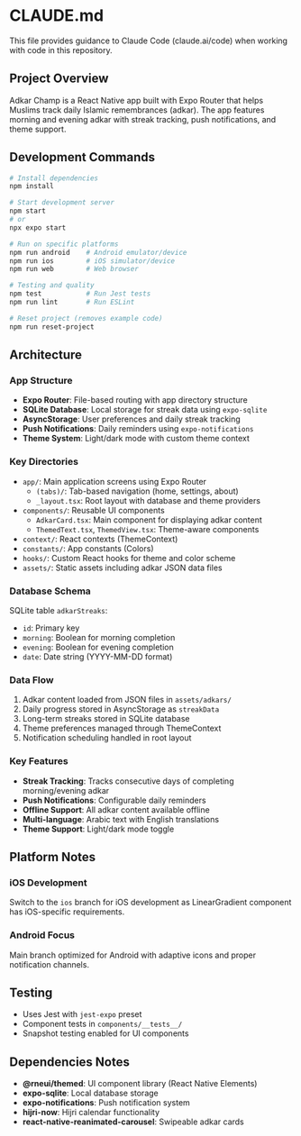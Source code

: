 # CLAUDE.md

This file provides guidance to Claude Code (claude.ai/code) when working with code in this repository.

## Project Overview

Adkar Champ is a React Native app built with Expo Router that helps Muslims track daily Islamic remembrances (adkar). The app features morning and evening adkar with streak tracking, push notifications, and theme support.

## Development Commands

```bash
# Install dependencies
npm install

# Start development server
npm start
# or
npx expo start

# Run on specific platforms
npm run android    # Android emulator/device
npm run ios        # iOS simulator/device
npm run web        # Web browser

# Testing and quality
npm test           # Run Jest tests
npm run lint       # Run ESLint

# Reset project (removes example code)
npm run reset-project
```

## Architecture

### App Structure
- **Expo Router**: File-based routing with app directory structure
- **SQLite Database**: Local storage for streak data using `expo-sqlite`
- **AsyncStorage**: User preferences and daily streak tracking
- **Push Notifications**: Daily reminders using `expo-notifications`
- **Theme System**: Light/dark mode with custom theme context

### Key Directories
- `app/`: Main application screens using Expo Router
  - `(tabs)/`: Tab-based navigation (home, settings, about)
  - `_layout.tsx`: Root layout with database and theme providers
- `components/`: Reusable UI components
  - `AdkarCard.tsx`: Main component for displaying adkar content
  - `ThemedText.tsx`, `ThemedView.tsx`: Theme-aware components
- `context/`: React contexts (ThemeContext)
- `constants/`: App constants (Colors)
- `hooks/`: Custom React hooks for theme and color scheme
- `assets/`: Static assets including adkar JSON data files

### Database Schema
SQLite table `adkarStreaks`:
- `id`: Primary key
- `morning`: Boolean for morning completion
- `evening`: Boolean for evening completion
- `date`: Date string (YYYY-MM-DD format)

### Data Flow
1. Adkar content loaded from JSON files in `assets/adkars/`
2. Daily progress stored in AsyncStorage as `streakData`
3. Long-term streaks stored in SQLite database
4. Theme preferences managed through ThemeContext
5. Notification scheduling handled in root layout

### Key Features
- **Streak Tracking**: Tracks consecutive days of completing morning/evening adkar
- **Push Notifications**: Configurable daily reminders
- **Offline Support**: All adkar content available offline
- **Multi-language**: Arabic text with English translations
- **Theme Support**: Light/dark mode toggle

## Platform Notes

### iOS Development
Switch to the `ios` branch for iOS development as LinearGradient component has iOS-specific requirements.

### Android Focus
Main branch optimized for Android with adaptive icons and proper notification channels.

## Testing
- Uses Jest with `jest-expo` preset
- Component tests in `components/__tests__/`
- Snapshot testing enabled for UI components

## Dependencies Notes
- **@rneui/themed**: UI component library (React Native Elements)
- **expo-sqlite**: Local database storage
- **expo-notifications**: Push notification system
- **hijri-now**: Hijri calendar functionality
- **react-native-reanimated-carousel**: Swipeable adkar cards